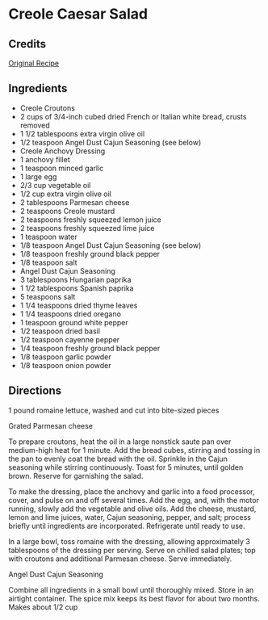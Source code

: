 # Creole Caesar Salad 

## Credits

[Original Recipe](http://www.foodnetwork.com/food/recipes/recipe/0,,FOOD_9936_14917,00.html "http://www.foodnetwork.com/food/recipes/recipe/0,,FOOD 9936 14917,00.html")

## Ingredients

- Creole Croutons 
- 2 cups of 3/4-inch cubed dried French or Italian white bread, crusts removed 
- 1 1/2 tablespoons extra virgin olive oil 
- 1/2 teaspoon Angel Dust Cajun Seasoning (see below) 
- Creole Anchovy Dressing 
- 1 anchovy fillet 
- 1 teaspoon minced garlic 
- 1 large egg 
- 2/3 cup vegetable oil 
- 1/2 cup extra virgin olive oil 
- 2 tablespoons Parmesan cheese 
- 2 teaspoons Creole mustard 
- 2 teaspoons freshly squeezed lemon juice 
- 2 teaspoons freshly squeezed lime juice 
- 1 teaspoon water 
- 1/8 teaspoon Angel Dust Cajun Seasoning (see below) 
- 1/8 teaspoon freshly ground black pepper 
- 1/8 teaspoon salt 
- Angel Dust Cajun Seasoning 
- 3 tablespoons Hungarian paprika 
- 1 1/2 tablespoons Spanish paprika 
- 5 teaspoons salt 
- 1 1/4 teaspoons dried thyme leaves 
- 1 1/4 teaspoons dried oregano 
- 1 teaspoon ground white pepper 
- 1/2 teaspoon dried basil 
- 1/2 teaspoon cayenne pepper 
- 1/4 teaspoon freshly ground black pepper 
- 1/8 teaspoon garlic powder 
- 1/8 teaspoon onion powder

## Directions

1 pound romaine lettuce, washed and cut into bite-sized pieces   
 Grated Parmesan cheese  
  
  
 To prepare croutons, heat the oil in a large nonstick saute pan over medium-high heat for 1 minute. Add the bread cubes, stirring and tossing in the pan to evenly coat the bread with the oil. Sprinkle in the Cajun seasoning while stirring continuously. Toast for 5 minutes, until golden brown. Reserve for garnishing the salad.   
 To make the dressing, place the anchovy and garlic into a food processor, cover, and pulse on and off several times. Add the egg, and, with the motor running, slowly add the vegetable and olive oils. Add the cheese, mustard, lemon and lime juices, water, Cajun seasoning, pepper, and salt; process briefly until ingredients are incorporated. Refrigerate until ready to use.   
  
 In a large bowl, toss romaine with the dressing, allowing approximately 3 tablespoons of the dressing per serving. Serve on chilled salad plates; top with croutons and additional Parmesan cheese. Serve immediately.  
  
  
 Angel Dust Cajun Seasoning   
  
 Combine all ingredients in a small bowl until thoroughly mixed. Store in an airtight container. The spice mix keeps its best flavor for about two months. Makes about 1/2 cup

